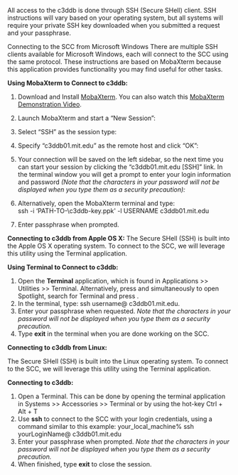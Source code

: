 All access to the c3ddb is done through SSH (Secure SHell) client. SSH instructions will vary based on your operating system, but all systems will require your private SSH key downloaded when you submitted a request and your passphrase. 

Connecting to the SCC from Microsoft Windows
There are multiple SSH clients available for Microsoft Windows, each will connect to the SCC using the same protocol. These instructions are based on MobaXterm because this application provides functionality you may find useful for other tasks.

**Using MobaXterm to Connect to c3ddb:**
1. Download and Install [MobaXterm](https://mobaxterm.mobatek.net/download-home-edition.html). You can also watch this [MobaXterm Demonstration Video](https://mobaxterm.mobatek.net/).
2. Launch MobaXterm and start a “New Session”:
3. Select “SSH” as the session type:
4. Specify “c3ddb01.mit.edu” as the remote host and click “OK”:
5. Your connection will be saved on the left sidebar, so the next time you can start your session by clicking the “c3ddb01.mit.edu [SSH]” link. In the terminal window you will get a prompt to enter your login information and password _(Note that the characters in your password will not be displayed when you type them as a security precaution):_
 
6. Alternatively, open the MobaXterm terminal and type:                     
ssh -i ‘PATH-TO-\c3ddb-key.ppk' -l USERNAME c3ddb01.mit.edu
7. Enter passphrase when prompted.
 
**Connecting to c3ddb from Apple OS X:**
The Secure SHell (SSH) is built into the Apple OS X operating system. To connect to the SCC, we will leverage this utility using the Terminal application.

**Using Terminal to Connect to c3ddb:**

1. Open the **Terminal** application, which is found in Applications >> Utilities >> Terminal. Alternatively, press **<command>** and **<space>** simultaneously to open Spotlight, search for Terminal and press **<return>**.
2. In the terminal, type: ssh username@ c3ddb01.mit.edu.
3. Enter your passphrase when requested. _Note that the characters in your password will not be displayed when you type them as a security precaution._
4. Type **exit** in the terminal when you are done working on the SCC.

**Connecting to c3ddb from Linux:**

The Secure SHell (SSH) is built into the Linux operating system. To connect to the SCC, we will leverage this utility using the Terminal application.

**Connecting to c3ddb:**

1. Open a Terminal. This can be done by opening the terminal application in Systems >> Accessories >> Terminal or by using the hot-key Ctrl + Alt + T
2. Use **ssh** to connect to the SCC with your login credentials, using a command similar to this example:
your_local_machine% ssh yourLoginName@ c3ddb01.mit.edu
3. Enter your passphrase when prompted. _Note that the characters in your password will not be displayed when you type them as a security precaution._
4. When finished, type **exit** to close the session.
